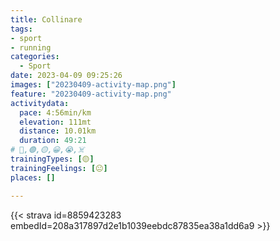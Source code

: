 ```yaml
---
title: Collinare
tags:
- sport
- running
categories:
  - Sport
date: 2023-04-09 09:25:26
images: ["20230409-activity-map.png"]
feature: "20230409-activity-map.png"
activitydata:
  pace: 4:56min/km
  elevation: 111mt
  distance: 10.01km
  duration: 49:21
# 🔴,🟢,🟡,😀,😭,☠️
trainingTypes: [🟡]
trainingFeelings: [😐]
places: []

---
```


<!--more--> 

 [//]: # ({{< figure src="20230409-activity-map.png" title="map" >}})


{{< strava id=8859423283 embedId=208a317897d2e1b1039eebdc87835ea38a1dd6a9 >}}
